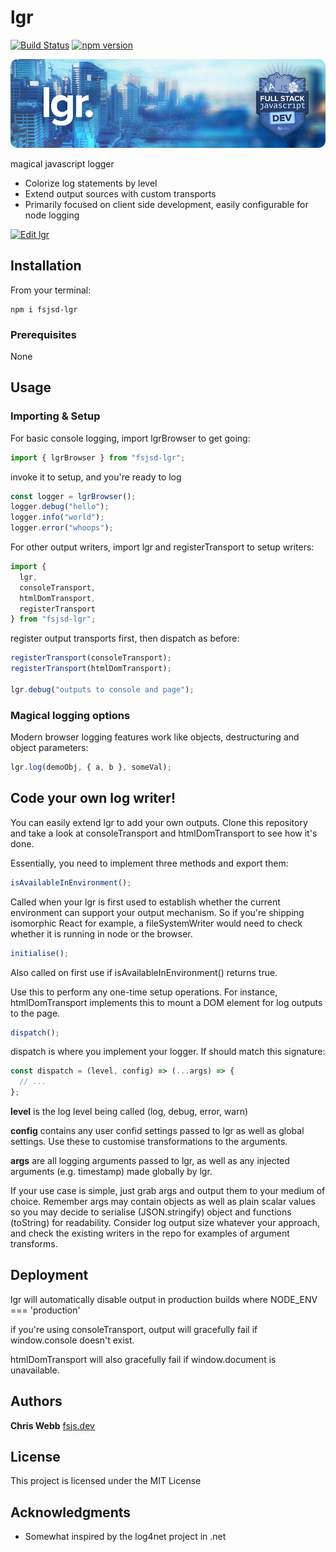 # lgr

[![Build Status](https://travis-ci.org/fsjsd/lgr.svg?branch=master)](https://travis-ci.org/fsjsd/fsjsd-lgr)
[![npm version](http://img.shields.io/npm/v/fsjsd-lgr.svg?style=flat)](https://npmjs.org/package/fsjsd-lgr "View this project on npm")

![lgr](https://github.com/fsjsd/lgr/blob/master/docs/readme-header-lgr.jpg?raw=true)

magical javascript logger

- Colorize log statements by level
- Extend output sources with custom transports
- Primarily focused on client side development, easily configurable for node logging

[![Edit lgr](https://codesandbox.io/static/img/play-codesandbox.svg)](https://codesandbox.io/s/lgr-6fxyr?fontsize=14)

## Installation

From your terminal:

```
npm i fsjsd-lgr
```

### Prerequisites

None

## Usage

### Importing & Setup

For basic console logging, import lgrBrowser to get going:

```javascript
import { lgrBrowser } from "fsjsd-lgr";
```

invoke it to setup, and you're ready to log

```javascript
const logger = lgrBrowser();
logger.debug("hello");
logger.info("world");
logger.error("whoops");
```

For other output writers, import lgr and registerTransport to setup writers:

```javascript
import {
  lgr,
  consoleTransport,
  htmlDomTransport,
  registerTransport
} from "fsjsd-lgr";
```

register output transports first, then dispatch as before:

```javascript
registerTransport(consoleTransport);
registerTransport(htmlDomTransport);

lgr.debug("outputs to console and page");
```

### Magical logging options

Modern browser logging features work like objects, destructuring and object parameters:

```javascript
lgr.log(demoObj, { a, b }, someVal);
```

## Code your own log writer!

You can easily extend lgr to add your own outputs. Clone this repository and take a look at consoleTransport and htmlDomTransport to see how it's done.

Essentially, you need to implement three methods and export them:

```javascript
isAvailableInEnvironment();
```

Called when your lgr is first used to establish whether the current environment can support your output mechanism. So if you're shipping isomorphic React for example, a fileSystemWriter would need to check whether it is running in node or the browser.

```javascript
initialise();
```

Also called on first use if isAvailableInEnvironment() returns true.

Use this to perform any one-time setup operations. For instance, htmlDomTransport implements this to mount a DOM element for log outputs to the page.

```javascript
dispatch();
```

dispatch is where you implement your logger. If should match this signature:

```javascript
const dispatch = (level, config) => (...args) => {
  // ...
};
```

**level** is the log level being called (log, debug, error, warn)

**config** contains any user confid settings passed to lgr as well as global settings. Use these to customise transformations to the arguments.

**args** are all logging arguments passed to lgr, as well as any injected arguments (e.g. timestamp) made globally by lgr.

If your use case is simple, just grab args and output them to your medium of choice. Remember args may contain objects as well as plain scalar values so you may decide to serialise (JSON.stringify) object and functions (toString) for readability. Consider log output size whatever your approach, and check the existing writers in the repo for examples of argument transforms.

## Deployment

lgr will automatically disable output in production builds where NODE_ENV === 'production'

if you're using consoleTransport, output will gracefully fail if window.console doesn't exist.

htmlDomTransport will also gracefully fail if window.document is unavailable.

## Authors

**Chris Webb** [fsjs.dev](https://fsjs.dev)

## License

This project is licensed under the MIT License

## Acknowledgments

- Somewhat inspired by the log4net project in .net
